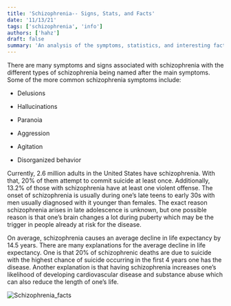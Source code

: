 ```yaml
---
title: 'Schizophrenia-- Signs, Stats, and Facts'
date: '11/13/21'
tags: ['schizophrenia', 'info']
authors: ['hahz']
draft: false
summary: 'An analysis of the symptoms, statistics, and interesting facts related to schizophrenia.'
---
```

There are many symptoms and signs associated with schizophrenia with the different types of schizophrenia being named after the main symptoms. Some of the more common schizophrenia symptoms include:

-   Delusions
    
-   Hallucinations
    
-   Paranoia
    
-   Aggression
    
-   Agitation
    
-   Disorganized behavior
    

Currently, 2.6 million adults in the United States have schizophrenia. With that, 20% of them attempt to commit suicide at least once. Additionally, 13.2% of those with schizophrenia have at least one violent offense. The onset of schizophrenia is usually during one’s late teens to early 30s with men usually diagnosed with it younger than females. The exact reason schizophrenia arises in late adolescence is unknown, but one possible reason is that one’s brain changes a lot during puberty which may be the trigger in people already at risk for the disease.

On average, schizophrenia causes an average decline in life expectancy by 14.5 years. There are many explanations for the average decline in life expectancy. One is that 20% of schizophrenic deaths are due to suicide with the highest chance of suicide occurring in the first 4 years one has the disease. Another explanation is that having schizophrenia increases one’s likelihood of developing cardiovascular disease and substance abuse which can also reduce the length of one’s life.

![Schizophrenia_facts](https://images.firstpost.com/wp-content/uploads/2019/05/Facts-about-schizophrenia_Mental-Health-Centre-of-South-Australia-1.jpg)

